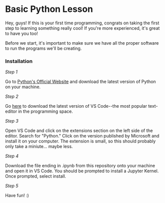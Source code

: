 # Basic Python Lesson

Hey, guys! If this is your first time programming, congrats on taking the first step to learning something really cool! If you're more experienced, it's great to have you too! 

Before we start, it's important to make sure we have all the proper software to run the programs we'll be creating.

### Installation



*Step 1*

Go to [Python's Official Website](https://www.python.org/downloads/) and download the latest version of Python on your machine.



*Step 2*

Go [here](https://code.visualstudio.com/) to download the latest version of VS Code--the most popular text-editor in the programming space. 



*Step 3*

Open VS Code and click on the extensions section on the left side of the editor. Search for "Python." Click on the version published by Microsoft and install it on your computer. The extension is small, so this should probably only take a miniute... maybe less. 



*Step 4*

Download the file ending in .ipynb from this repository onto your machine and open it in VS Code. You should be prompted to install a Jupyter Kernel. Once prompted, select install. 



*Step 5*

Have fun! :)
